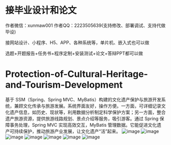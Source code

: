# 接毕业设计和论文
作者微信：xunmaw001  作者QQ：2223505639(支持修改、部署调试、支持代做毕设)

接网站设计、小程序、H5、APP、各种系统等，单片机、嵌入式也可以做

选题+开题报告+任务书+程序定制+安装测试+论文+答辩PPT都可以做
# Protection-of-Cultural-Heritage-and-Tourism-Development
基于 SSM（Spring、Spring MVC、MyBatis）构建的文化遗产保护与旅游开发系统，兼顾文化传承与旅游发展。系统界面友好，操作方便。一方面，可详细记录文化遗产信息，如历史、现状等，利用数据分析制定科学保护方案；另一方面，整合遗产旅游资源，提供旅游线路规划、景点介绍等服务，吸引游客。通过 Spring 保障事务处理，Spring MVC 实现高效交互，MyBatis 管理数据。它能促进文化遗产可持续保护，推动旅游产业发展，让文化遗产“活”起来。 
![image](https://github.com/user-attachments/assets/9d2a5181-9ae2-4209-aabb-386f30e39cf7)
![image](https://github.com/user-attachments/assets/ce667957-911c-4d88-b586-237ab235f4fd)
![image](https://github.com/user-attachments/assets/d9742df7-d18c-4bd7-9072-803dc6712185)
![image](https://github.com/user-attachments/assets/cc234aeb-9370-4d98-bd21-1629403deafa)
![image](https://github.com/user-attachments/assets/c750eb64-9956-486d-85ad-b46e107179f6)
![image](https://github.com/user-attachments/assets/756d9701-6e30-467a-b848-1b48bd24e872)
![image](https://github.com/user-attachments/assets/8a30b23f-252d-4751-b065-5b22b94c9f1f)
